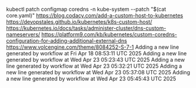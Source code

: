 kubectl patch configmap coredns -n kube-system --patch "$(cat core.yaml)"
https://blog.codacy.com/add-a-custom-host-to-kubernetes
https://devopstales.github.io/kubernetes/k8s-custom-host/
https://kubernetes.io/docs/tasks/administer-cluster/dns-custom-nameservers/
https://platform9.com/kb/kubernetes/custom-coredns-configuration-for-adding-additional-external-dns
https://www.volcengine.com/theme/8084252-S-7-1
Adding a new line generated by workflow at Fri Apr 18 08:53:11 UTC 2025
Adding a new line generated by workflow at Wed Apr 23 05:23:43 UTC 2025
Adding a new line generated by workflow at Wed Apr 23 05:32:21 UTC 2025
Adding a new line generated by workflow at Wed Apr 23 05:37:08 UTC 2025
Adding a new line generated by workflow at Wed Apr 23 05:45:43 UTC 2025
